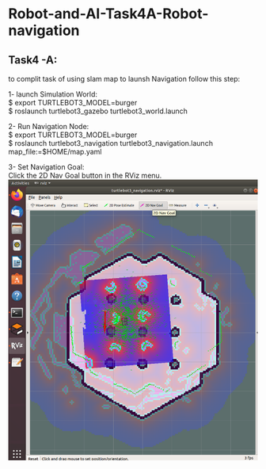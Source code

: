 # Robot-and-AI-Task4A-Robot-navigation
<h2>Task4 -A:</h2>
<p>to complit task of using slam map to launsh Navigation follow this step:</p>


<p1>1- launch Simulation World:<br>
$ export TURTLEBOT3_MODEL=burger<br>
$ roslaunch turtlebot3_gazebo turtlebot3_world.launch<br>

2- Run Navigation Node:<br>
   $ export TURTLEBOT3_MODEL=burger<br>
   $ roslaunch turtlebot3_navigation turtlebot3_navigation.launch map_file:=$HOME/map.yaml<br>

3- Set Navigation Goal:<br>
   Click the 2D Nav Goal button in the RViz menu.
   ![](/task4-a.png)
   
  </p>
  
